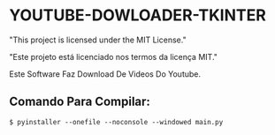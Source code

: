 # YOUTUBE-DOWLOADER-TKINTER


"This project is licensed under the MIT License."

"Este projeto está licenciado nos termos da licença MIT."

Este Software Faz Download De Videos Do Youtube.

## Comando Para Compilar:




    $ pyinstaller --onefile --noconsole --windowed main.py
